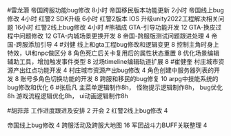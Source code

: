 #雷龙灏 
帝国跨服功能bug修改 8小时
帝国移民版本功能更新 2小时
帝国线上bug修改  4小时
红警2 SDK升级    6小时
红警2版本 IOS 升级unity2022工程解决相关问题 16小时
红警2线上bug修改 4小时
#熊福成 
GTA-引导功能开发                                                         12
GTA-换皮过程中问题修改                                              12
GTA-内城场景更换开发                                                   8
帝国-跨服版测试问题跟进处理                                       4
帝国-跨服添加引导                                                         4
#刘健 
线上和gta工程bug修改和逻辑变更  8
控制主角时身上特效，UI和npc做区分  8
角色死亡后关卡复用后的属性状态重置  8
优化场景编辑辅助工具，增加触发事件类型  8
过场timeline编辑轨道扩展  8 
#崔健奎 
村庄城市资源产出红点功能开发 4
村庄城市资源产出bug修改 4
角色创建中服务器列表的开发 8
账号多角色切换功能的开发 8
跨服和移民的bug修复  10
arpg中技能系统的bug修改和优化 6
#张启凡 
主菜单逻辑制作8h，
怪物提示逻辑制作8h，
bug优化8h
游戏流程逻辑优化8h，
ui动画逻辑制作8h

#胡菲菲 
工作进度跟进及安排   2
开会 2
红警2线上bug修改      4

帝国线上bug修改        4
跨服活动及跨服大地图              16
军团战斗力BUFF关联整理   4
